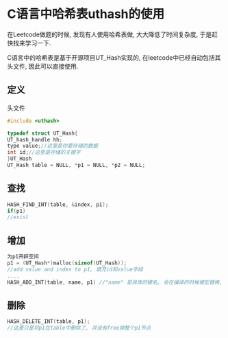 # C语言中哈希表uthash的使用

在Leetcode做题的时候, 发现有人使用哈希表做, 大大降低了时间复杂度, 于是赶快找来学习一下.

C语言中的哈希表是基于开源项目UT_Hash实现的, 在leetcode中已经自动包括其头文件, 因此可以直接使用.

## 定义

头文件

```C++
#include <uthash>
```



```cpp
typedef struct UT_Hash{
UT_hash_handle hh;
type value;//这里是你要存储的数据
int id;//这里是存储的关键字
}UT_Hash
UT_Hash table = NULL, *p1 = NULL, *p2 = NULL;
```

## 查找



```cpp
HASH_FIND_INT(table, &index, p1);
if(p1)
//exist
```

## 增加



```cpp
为p1开辟空间
p1 = (UT_Hash*)malloc(sizeof(UT_Hash));
//add value and index to p1, 填充id和value字段
....
HASH_ADD_INT(table, name, p1) //"name" 是具体的键名, 会在编译的时候被宏替换, 在本文中, name皆为"id"
```

## 删除



```cpp
HASH_DELETE_INT(table, p1);
//这里只是将p1在table中删除了, 并没有free掉整个p1节点
```